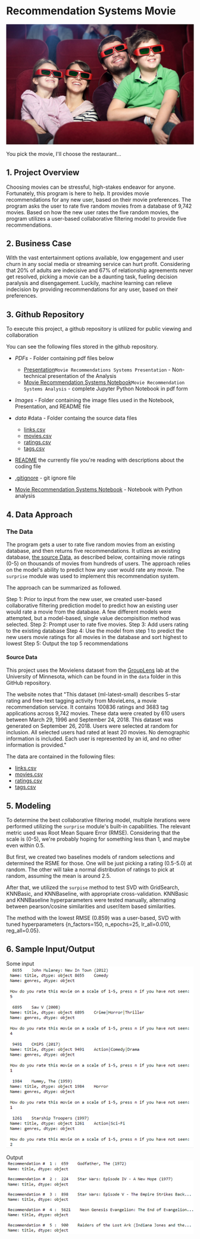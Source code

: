 # Recommendation Systems Movie

![family_movie](images/family_movie.jpeg)

You pick the movie, I'll choose the restaurant...

## 1. Project Overview

Choosing movies can be stressful, high-stakes endeavor for anyone. Fortunately, this program is here to help. It provides movie recommendations for any new user, based on their movie preferences. The program asks the user to rate five random movies from a database of 9,742 movies. Based on how the new user rates the five random movies, the program utilizes a user-based collaborative filtering model to provide five recommendations.

## 2. Business Case

With the vast entertainment options available, low engagement and user churn in any social media or streaming service can hurt profit. Considering that 20% of adults are indecisive and 67% of relationship agreements never get resolved, picking a movie can be a daunting task, fueling decision paralysis and disengagement. Luckily, machine learning can relieve indecision by providing recommendations for any user, based on their preferences.


## 3. Github Repository

To execute this project, a github repository is utilized for public viewing and collaboration

You can see the following files stored in the github repository.

* *PDFs* - Folder containing pdf files below 
    * [Presentation](pdfs/Presentation.pdf)`Movie Recommendations Systems Presentation` - Non-technical presentation of the Analysis
    * [Movie Recommendation Systems Notebook](pdfs/Notebook.pdf)`Movie Recommendation Systems Analysis` - complete Jupyter Python Notebook in pdf form
            
* *Images* - Folder containing the image files used in the Notebook, Presentation, and README file

* *data* #data - Folder containg the source data files
    * [links.csv](data/links.csv)
    * [movies.csv](data/movies.csv)
    * [ratings.csv](data/ratings.csv)
    * [tags.csv](data/tags.csv)

* [README](README.md) the currently file you're reading with descriptions about the coding file

* [.gitignore](.gitignore.txt) - git ignore file 

* [Movie Recommendation Systems Notebook](movie_recommendation_system.ipynb) - Notebook with Python analysis

## 4. Data Approach

### The Data
The program gets a user to rate five random movies from an existing database, and then returns five recommendations. It utlizes an existing database, [the source Data](#data), as described below, containing movie ratings (0-5) on thousands of movies from hundreds of users. The approach relies on the model's ability to predict how any user would rate any movie. The `surprise` module was used to implement this recommendation system.

The approach can be summarized as followed.

Step 1: Prior to input from the new user, we created user-based collaborative filtering prediction model to predict how an existing user would rate a movie from the database. A few different models were attempted, but a model-based, single value decompisition method was selected.
Step 2: Prompt user to rate five movies.
Step 3: Add users rating to the existing database
Step 4: Use the model from step 1 to predict the new users movie ratings for all movies in the database and sort highest to lowest 
Step 5: Output the top 5 recommendations 

#### Source Data
This project uses the Movielens dataset from the [GroupLens](https://grouplens.org/datasets/movielens/) lab at the University of Minnesota, which can be found in in the `data` folder in this GitHub repository. 

The website notes that "This dataset (ml-latest-small) describes 5-star rating and free-text tagging activity from MovieLens, a movie recommendation service. It contains 100836 ratings and 3683 tag applications across 9,742 movies. These data were created by 610 users between March 29, 1996 and September 24, 2018. This dataset was generated on September 26, 2018. Users were selected at random for inclusion. All selected users had rated at least 20 movies. No demographic information is included. Each user is represented by an id, and no other information is provided."

The data are contained in the following files:

* [links.csv](data/links.csv)
* [movies.csv](data/movies.csv)
* [ratings.csv](data/ratings.csv)
* [tags.csv](data/tags.csv)


## 5. Modeling

To determine the best collaborative filtering model, multiple iterations were performed utilizing the `surprise` module's built-in capabilities. The relevant metric used was Root Mean Square Error (RMSE). Considering that the scale is (0-5), we're probably hoping for something less than 1, and maybe even within 0.5.

But first, we created two baselines models of random selections and determined the RSME for those. One will be just picking a rating (0.5-5.0) at random. The other will take a normal distribution of ratings to pick at random, assuming the mean is around 2.5.

After that, we utilized the `surpise` method to test SVD with GridSearch, KNNBasic, and KNNBaseline, with appropriate cross-validation. KNNBasic and KNNBaseline hyperparameters were tested manually, alternating between pearson/cosine similarities and user/item based similarities. 

The method with the lowest RMSE (0.859) was a user-based, SVD with tuned hyperparameters {n_factors=150, n_epochs=25, lr_all=0.010, reg_all=0.05}.


## 6. Sample Input/Output

Some input
![input](images/input.png)

Output
![output](images/output.png)








